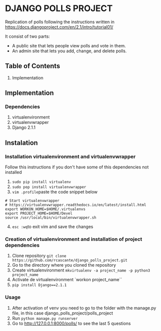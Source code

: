 # DJANGO POLLS PROJECT

Replication of polls following the instructions written in https://docs.djangoproject.com/en/2.1/intro/tutorial01/

It consist of two parts:

- A public site that lets people view polls and vote in them.
- An admin site that lets you add, change, and delete polls.

## Table of Contents
1. Implementation

## Implementation
### Dependencies
1. virtualenvironment
2. virtualenvwrapper
3. Django 2.1.1

## Instalation 
### Installation  virtualenvironment and virtualenvwrapper
Follow this instructions if you don't have some of this dependencies not installed
1. `sudo pip install virtualenv`
2. `sudo pop install virtualenvwrapper`
3. `vim .profile`paste the code snippet below 
```
# Start virtualenvwrapper
# https://virtualenvwrapper.readthedocs.io/en/latest/install.html
export WORKON_HOME=$HOME/.virtualenvs
export PROJECT_HOME=$HOME/Devel
source /usr/local/bin/virtualenvwrapper.sh
```
4. `esc :wq`to exit vim and save the changes

### Creation of virtualenvironment and installation of project dependencies
1. Clone repository `git clone https://github.com/rcascante/django_polls_project.git`
2. Go to the directory where you cloned the repository
3. Create virtualenvironment `mkvirtualenv -a project_name -p python3 project_name`
4. Activate de virtualenvironment `workon project_name``
5. `pip install Django==2.1.1`

### Usage
1. After activation of venv you need to go to the folder with the manage.py file, in this case django_polls_project/polls_project
2. Run `python manage.py runserver`
3. Go to http://127.0.0.1:8000/polls/ to see the last 5 questions
